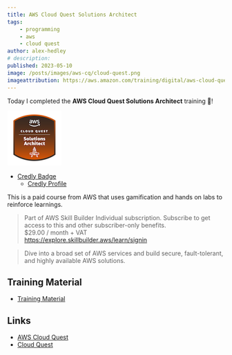 ```yaml
---
title: AWS Cloud Quest Solutions Architect
tags:
    - programming
    - aws
    - cloud quest
author: alex-hedley
# description: 
published: 2023-05-10
image: /posts/images/aws-cq/cloud-quest.png
imageattribution: https://aws.amazon.com/training/digital/aws-cloud-quest/
---
```


<!-- # AWS Cloud Quest Solutions Architect -->

Today I completed the **AWS Cloud Quest Solutions Architect** training 🎉!

![AWS Cloud Quest Solutions Architect Badge](images/aws-cq/aws-cloud-quest-solutions-architect.png "AWS Cloud Quest Solutions Architect Badge")

- [Credly Badge](https://www.credly.com/badges/19d085e9-4a52-40b1-8d7c-2ff7eba1bd33/public_url)
  - [Credly Profile](https://www.credly.com/users/alexhedley/badges)

This is a paid course from AWS that uses gamification and hands on labs to reinforce learnings.

> Part of AWS Skill Builder Individual subscription. Subscribe to get access to this and other subscriber-only benefits.  
> $29.00 / month + VAT  
> https://explore.skillbuilder.aws/learn/signin

> Dive into a broad set of AWS services and build secure, fault-tolerant, and highly available AWS solutions.

## Training Material

- [Training Material](https://aws.amazon.com/training/learn-about/cloud-practitioner/)

## Links

- [AWS Cloud Quest](https://aws.amazon.com/training/digital/aws-cloud-quest/)
- [Cloud Quest](https://explore.skillbuilder.aws/learn/course/external/view/elearning/7636/cloud-quest)
